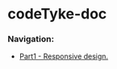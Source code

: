 # codeTyke-doc

### Navigation:

- [Part1 - Responsive design.](https://github.com/DonghaoWu/codeTyke-doc/blob/main/Part1.md) 
